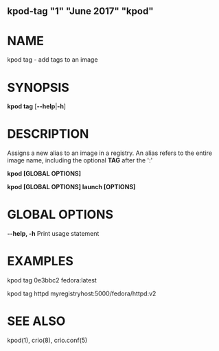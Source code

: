 ## kpod-tag "1" "June 2017" "kpod"

# NAME
kpod tag - add tags to an image

# SYNOPSIS
**kpod tag**
[**--help**|**-h**]

# DESCRIPTION
Assigns a new alias to an image in a registry.  An alias refers to the entire image name, including the optional **TAG** after the ':'

**kpod [GLOBAL OPTIONS]**

**kpod [GLOBAL OPTIONS] launch [OPTIONS]**

# GLOBAL OPTIONS

**--help, -h**
  Print usage statement

# EXAMPLES

  kpod tag 0e3bbc2 fedora:latest

  kpod tag httpd myregistryhost:5000/fedora/httpd:v2

# SEE ALSO
kpod(1), crio(8), crio.conf(5)
